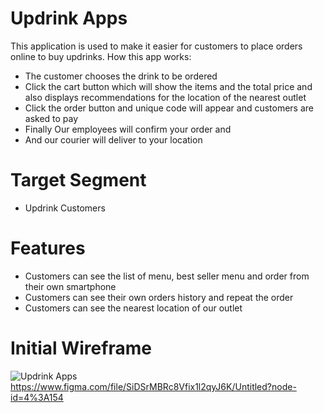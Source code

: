 # Updrink Apps

This application is used to make it easier for customers to place orders online to buy updrinks. How this app works:
- The customer chooses the drink to be ordered
- Click the cart button which will show the items and the total price and also displays recommendations for the location of the nearest outlet
- Click the order button and unique code will appear and customers are asked to pay
- Finally Our employees will confirm your order and
- And our courier will deliver to your location

# Target Segment

-  Updrink Customers

# Features

- Customers can see the list of menu, best seller menu and order from their own smartphone
- Customers can see their own orders history and repeat the order
- Customers can see the nearest location of our outlet

# Initial Wireframe
![Updrink Apps](https://user-images.githubusercontent.com/57168858/123898860-4caf3180-d990-11eb-8484-dd2fdd5b74b6.jpg)
https://www.figma.com/file/SiDSrMBRc8Vfix1l2qyJ6K/Untitled?node-id=4%3A154
